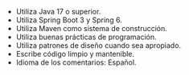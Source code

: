 - Utiliza Java 17 o superior.
- Utiliza Spring Boot 3 y Spring 6.
- Utiliza Maven como sistema de construcción.
- Utiliza buenas prácticas de programación.
- Utiliza patrones de diseño cuando sea apropiado.
- Escribe código limpio y mantenible.
- Idioma de los comentarios: Español.

